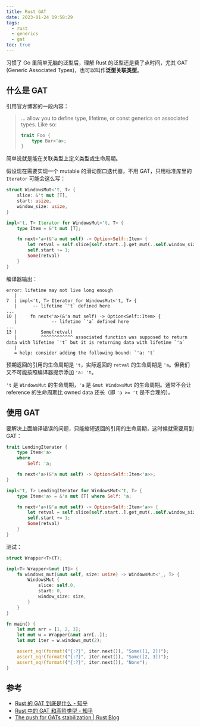 ```yaml
---
title: Rust GAT
date: 2023-01-24 19:58:29
tags:
  - rust
  - generics
  - gat
toc: true
---
```


习惯了 Go 里简单无脑的泛型后，理解 Rust 的泛型还是费了点时间，尤其 GAT (Generic Associated Types)，也可以叫作**泛型关联类型**。

<!-- more -->

## 什么是 GAT

引用官方博客的一段内容：

> ... allow you to define type, lifetime, or const generics on associated types. Like so:
>
> ```rust
> trait Foo {
>     type Bar<'a>;
> }
> ```

简单说就是能在关联类型上定义类型或生命周期。

假设现在需要实现一个 mutable 的滑动窗口迭代器，不用 GAT，只用标准库里的 `Iterator` 可能会这么写：

```rust
struct WindowsMut<'t, T> {
    slice: &'t mut [T],
    start: usize,
    window_size: usize,
}

impl<'t, T> Iterator for WindowsMut<'t, T> {
    type Item = &'t mut [T];

    fn next<'a>(&'a mut self) -> Option<Self::Item> {
        let retval = self.slice[self.start..].get_mut(..self.window_size)?;
        self.start += 1;
        Some(retval)
    }
}
```

编译器输出：

```plaintext
error: lifetime may not live long enough
   |
7  | impl<'t, T> Iterator for WindowsMut<'t, T> {
   |      -- lifetime `'t` defined here
...
10 |     fn next<'a>(&'a mut self) -> Option<Self::Item> {
   |             -- lifetime `'a` defined here
...
13 |         Some(retval)
   |         ^^^^^^^^^^^^ associated function was supposed to return data with lifetime `'t` but it is returning data with lifetime `'a`
   |
   = help: consider adding the following bound: `'a: 't`
```

预期返回的引用的生命周期是 `'t`，实际返回的 `retval` 的生命周期是 `'a`。但我们又不可能按照编译器提示添加 `'a: 't`。

`'t` 是 `WindowsMut` 的生命周期，`'a` 是 `&mut WindowsMut` 的生命周期。通常不会让 reference 的生命周期比 owned data 还长（即 `'a >= 't` 是不合理的）。

## 使用 GAT

要解决上面编译错误的问题，只能缩短返回的引用的生命周期，这时候就需要用到 GAT：

```rust
trait LendingIterator {
    type Item<'a>
    where
        Self: 'a;

    fn next<'a>(&'a mut self) -> Option<Self::Item<'a>>;
}

impl<'t, T> LendingIterator for WindowsMut<'t, T> {
    type Item<'a> = &'a mut [T] where Self: 'a;

    fn next<'a>(&'a mut self) -> Option<Self::Item<'a>> {
        let retval = self.slice[self.start..].get_mut(..self.window_size)?;
        self.start += 1;
        Some(retval)
    }
}
```

测试：

```rust
struct Wrapper<T>(T);

impl<T> Wrapper<&mut [T]> {
    fn windows_mut(&mut self, size: usize) -> WindowsMut<'_, T> {
        WindowsMut {
            slice: self.0,
            start: 0,
            window_size: size,
        }
    }
}

fn main() {
    let mut arr = [1, 2, 3];
    let mut w = Wrapper(&mut arr[..]);
    let mut iter = w.windows_mut(2);

    assert_eq!(format!("{:?}", iter.next()), "Some([1, 2])");
    assert_eq!(format!("{:?}", iter.next()), "Some([2, 3])");
    assert_eq!(format!("{:?}", iter.next()), "None");
}
```

## 参考

- [Rust 的 GAT 到底是什么 - 知乎](https://zhuanlan.zhihu.com/p/589347703)
- [Rust 中的 GAT 和高阶类型 - 知乎](https://zhuanlan.zhihu.com/p/580996117)
- [The push for GATs stabilization | Rust Blog](https://blog.rust-lang.org/2021/08/03/GATs-stabilization-push.html)
